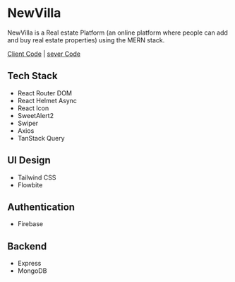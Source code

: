 # NewVilla

NewVilla is a Real estate Platform (an online platform where people can add and buy real estate properties) using the MERN stack.

[Client Code](https://github.com/programming-hero-web-course1/b8a12-client-side-Shabnaz21) | [sever Code](https://github.com/programming-hero-web-course1/b8a12-server-side-Shabnaz21)


## Tech Stack
- React Router DOM
- React Helmet Async
- React Icon
- SweetAlert2
- Swiper
- Axios
- TanStack Query

## UI Design
- Tailwind CSS
 - Flowbite

## Authentication
- Firebase

## Backend
- Express 
- MongoDB


